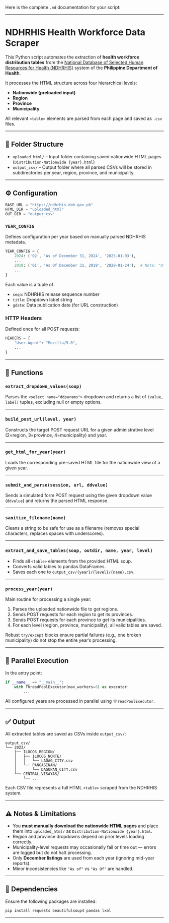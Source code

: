 Here is the complete `.md` documentation for your script:

---

# NDHRHIS Health Workforce Data Scraper

This Python script automates the extraction of **health workforce distribution tables** from the [National Database of Selected Human Resources for Health (NDHRHIS)](https://ndhrhis.doh.gov.ph) system of the **Philippine Department of Health**.

It processes the HTML structure across four hierarchical levels:

- **Nationwide (preloaded input)**
- **Region**
- **Province**
- **Municipality**

All relevant `<table>` elements are parsed from each page and saved as `.csv` files.

---

## 📁 Folder Structure

- `uploaded_html/` – Input folder containing saved nationwide HTML pages (`Distribution-Nationwide {year}.html`)
- `output_csv/` – Output folder where all parsed CSVs will be stored in subdirectories per year, region, province, and municipality.

---

## ⚙️ Configuration

```python
BASE_URL = "https://ndhrhis.doh.gov.ph"
HTML_DIR = "uploaded_html"
OUT_DIR = "output_csv"
```

### `YEAR_CONFIG`

Defines configuration per year based on manually parsed NDHRHIS metadata.

```python
YEAR_CONFIG = {
    2024: ('02', 'As of December 31, 2024', '2025-01-03'),
    ...
    2019: ('01', 'As Of December 31, 2019', '2020-01-24'),  # Note: "Of" capitalization
    ...
}
```

Each value is a tuple of:

- `seqn`: NDHRHIS release sequence number
- `title`: Dropdown label string
- `gdate`: Data publication date (for URL construction)

### HTTP Headers

Defined once for all POST requests:

```python
HEADERS = {
    "User-Agent": "Mozilla/5.0",
    ...
}
```

---

## 🔧 Functions

### `extract_dropdown_values(soup)`

Parses the `<select name="ddparams">` dropdown and returns a list of `(value, label)` tuples, excluding null or empty options.

---

### `build_post_url(level, year)`

Constructs the target POST request URL for a given administrative level (2=region, 3=province, 4=municipality) and year.

---

### `get_html_for_year(year)`

Loads the corresponding pre-saved HTML file for the nationwide view of a given year.

---

### `submit_and_parse(session, url, ddvalue)`

Sends a simulated form POST request using the given dropdown value (`ddvalue`) and returns the parsed HTML response.

---

### `sanitize_filename(name)`

Cleans a string to be safe for use as a filename (removes special characters, replaces spaces with underscores).

---

### `extract_and_save_tables(soup, outdir, name, year, level)`

- Finds all `<table>` elements from the provided HTML soup.
- Converts valid tables to pandas DataFrames.
- Saves each one to `output_csv/{year}/{level}/{name}.csv`.

---

### `process_year(year)`

Main routine for processing a single year:

1. Parses the uploaded nationwide file to get regions.
2. Sends POST requests for each region to get its provinces.
3. Sends POST requests for each province to get its municipalities.
4. For each level (region, province, municipality), all valid tables are saved.

Robust `try/except` blocks ensure partial failures (e.g., one broken municipality) do not stop the entire year’s processing.

---

## 🚀 Parallel Execution

In the entry point:

```python
if __name__ == "__main__":
    with ThreadPoolExecutor(max_workers=8) as executor:
        ...
```

All configured years are processed in parallel using `ThreadPoolExecutor`.

---

## ✅ Output

All extracted tables are saved as CSVs inside `output_csv/`:

```
output_csv/
└── 2023/
    ├── ILOCOS_REGION/
    │   ├── ILOCOS_NORTE/
    │   │   └── LAOAG_CITY.csv
    │   └── PANGASINAN/
    │       └── DAGUPAN_CITY.csv
    └── CENTRAL_VISAYAS/
        └── ...
```

Each CSV file represents a full HTML `<table>` scraped from the NDHRHIS system.

---

## ⚠️ Notes & Limitations

- You **must manually download the nationwide HTML pages** and place them into `uploaded_html/` as `Distribution-Nationwide {year}.html`.
- Region and province dropdowns depend on prior levels loading correctly.
- Municipality-level requests may occasionally fail or time out — errors are logged but do not halt processing.
- Only **December listings** are used from each year (ignoring mid-year reports).
- Minor inconsistencies like `"As of"` vs `"As Of"` are handled.

---

## 🧩 Dependencies

Ensure the following packages are installed:

```bash
pip install requests beautifulsoup4 pandas lxml
```

---
